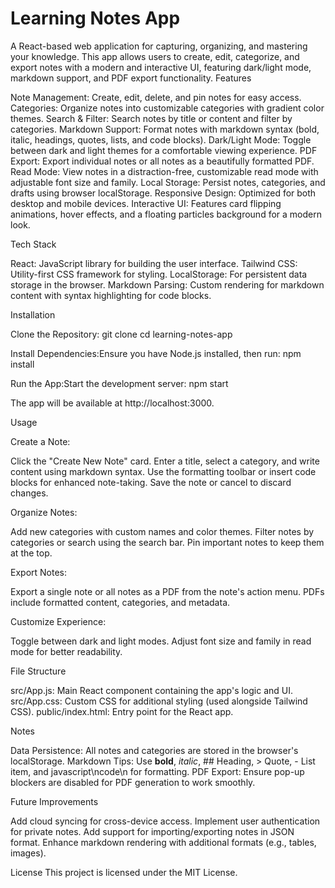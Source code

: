 # Learning Notes App

A React-based web application for capturing, organizing, and mastering your knowledge. This app allows users to create, edit, categorize, and export notes with a modern and interactive UI, featuring dark/light mode, markdown support, and PDF export functionality.
Features

Note Management: Create, edit, delete, and pin notes for easy access.
Categories: Organize notes into customizable categories with gradient color themes.
Search & Filter: Search notes by title or content and filter by categories.
Markdown Support: Format notes with markdown syntax (bold, italic, headings, quotes, lists, and code blocks).
Dark/Light Mode: Toggle between dark and light themes for a comfortable viewing experience.
PDF Export: Export individual notes or all notes as a beautifully formatted PDF.
Read Mode: View notes in a distraction-free, customizable read mode with adjustable font size and family.
Local Storage: Persist notes, categories, and drafts using browser localStorage.
Responsive Design: Optimized for both desktop and mobile devices.
Interactive UI: Features card flipping animations, hover effects, and a floating particles background for a modern look.

Tech Stack

React: JavaScript library for building the user interface.
Tailwind CSS: Utility-first CSS framework for styling.
LocalStorage: For persistent data storage in the browser.
Markdown Parsing: Custom rendering for markdown content with syntax highlighting for code blocks.

Installation

Clone the Repository:
git clone <repository-url>
cd learning-notes-app


Install Dependencies:Ensure you have Node.js installed, then run:
npm install


Run the App:Start the development server:
npm start

The app will be available at http://localhost:3000.


Usage

Create a Note:

Click the "Create New Note" card.
Enter a title, select a category, and write content using markdown syntax.
Use the formatting toolbar or insert code blocks for enhanced note-taking.
Save the note or cancel to discard changes.


Organize Notes:

Add new categories with custom names and color themes.
Filter notes by categories or search using the search bar.
Pin important notes to keep them at the top.


Export Notes:

Export a single note or all notes as a PDF from the note's action menu.
PDFs include formatted content, categories, and metadata.


Customize Experience:

Toggle between dark and light modes.
Adjust font size and family in read mode for better readability.



File Structure

src/App.js: Main React component containing the app's logic and UI.
src/App.css: Custom CSS for additional styling (used alongside Tailwind CSS).
public/index.html: Entry point for the React app.

Notes

Data Persistence: All notes and categories are stored in the browser's localStorage.
Markdown Tips: Use **bold**, *italic*, ## Heading, > Quote, - List item, and javascript\ncode\n for formatting.
PDF Export: Ensure pop-up blockers are disabled for PDF generation to work smoothly.

Future Improvements

Add cloud syncing for cross-device access.
Implement user authentication for private notes.
Add support for importing/exporting notes in JSON format.
Enhance markdown rendering with additional formats (e.g., tables, images).

License
This project is licensed under the MIT License.
